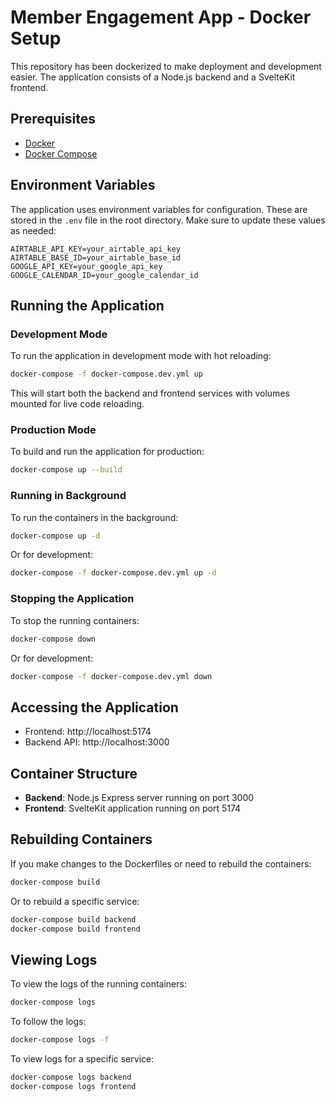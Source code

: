 # Member Engagement App - Docker Setup

This repository has been dockerized to make deployment and development easier. The application consists of a Node.js backend and a SvelteKit frontend.

## Prerequisites

- [Docker](https://docs.docker.com/get-docker/)
- [Docker Compose](https://docs.docker.com/compose/install/)

## Environment Variables

The application uses environment variables for configuration. These are stored in the `.env` file in the root directory. Make sure to update these values as needed:

```
AIRTABLE_API_KEY=your_airtable_api_key
AIRTABLE_BASE_ID=your_airtable_base_id
GOOGLE_API_KEY=your_google_api_key
GOOGLE_CALENDAR_ID=your_google_calendar_id
```

## Running the Application

### Development Mode

To run the application in development mode with hot reloading:

```bash
docker-compose -f docker-compose.dev.yml up
```

This will start both the backend and frontend services with volumes mounted for live code reloading.

### Production Mode

To build and run the application for production:

```bash
docker-compose up --build
```

### Running in Background

To run the containers in the background:

```bash
docker-compose up -d
```

Or for development:

```bash
docker-compose -f docker-compose.dev.yml up -d
```

### Stopping the Application

To stop the running containers:

```bash
docker-compose down
```

Or for development:

```bash
docker-compose -f docker-compose.dev.yml down
```

## Accessing the Application

- Frontend: http://localhost:5174
- Backend API: http://localhost:3000

## Container Structure

- **Backend**: Node.js Express server running on port 3000
- **Frontend**: SvelteKit application running on port 5174

## Rebuilding Containers

If you make changes to the Dockerfiles or need to rebuild the containers:

```bash
docker-compose build
```

Or to rebuild a specific service:

```bash
docker-compose build backend
docker-compose build frontend
```

## Viewing Logs

To view the logs of the running containers:

```bash
docker-compose logs
```

To follow the logs:

```bash
docker-compose logs -f
```

To view logs for a specific service:

```bash
docker-compose logs backend
docker-compose logs frontend
```
